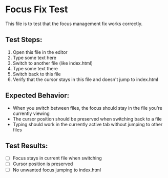 # Focus Fix Test

This file is to test that the focus management fix works correctly.

## Test Steps:

1. Open this file in the editor
2. Type some text here
3. Switch to another file (like index.html)
4. Type some text there
5. Switch back to this file
6. Verify that the cursor stays in this file and doesn't jump to index.html

## Expected Behavior:

- When you switch between files, the focus should stay in the file you're currently viewing
- The cursor position should be preserved when switching back to a file
- Typing should work in the currently active tab without jumping to other files

## Test Results:

- [ ] Focus stays in current file when switching
- [ ] Cursor position is preserved
- [ ] No unwanted focus jumping to index.html
